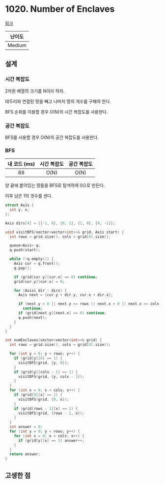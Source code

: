 # 1020. Number of Enclaves

[링크](https://leetcode.com/problems/number-of-enclaves/description/)

| 난이도 |
| :----: |
| Medium |

## 설계

### 시간 복잡도

2차원 배열의 크기를 N이라 하자.

테두리와 연결된 땅을 빼고 나머지 땅의 개수를 구해야 한다.

BFS 순회를 이용할 경우 O(N)의 시간 복잡도를 사용한다.

### 공간 복잡도

BFS를 사용할 경우 O(N)의 공간 복잡도를 사용한다.

### BFS

| 내 코드 (ms) | 시간 복잡도 | 공간 복잡도 |
| :----------: | :---------: | :---------: |
|      89      |    O(N)     |    O(N)     |

양 끝에 붙어있는 땅들을 BFS로 탐색하여 0으로 만든다.

이후 남은 1의 갯수를 센다.

```cpp
struct Axis {
  int y, x;
};

Axis dirs[4] = {{-1, 0}, {0, 1}, {1, 0}, {0, -1}};

void visitBFS(vector<vector<int>>& grid, Axis start) {
  int rows = grid.size(), cols = grid[0].size();

  queue<Axis> q;
  q.push(start);

  while (!q.empty()) {
    Axis cur = q.front();
    q.pop();

    if (grid[cur.y][cur.x] == 0) continue;
    grid[cur.y][cur.x] = 0;

    for (Axis& dir : dirs) {
      Axis next = {cur.y + dir.y, cur.x + dir.x};

      if (next.y < 0 || next.y >= rows || next.x < 0 || next.x >= cols)
        continue;
      if (grid[next.y][next.x] == 0) continue;
      q.push(next);
    }
  }
}

int numEnclaves(vector<vector<int>>& grid) {
  int rows = grid.size(), cols = grid[0].size();

  for (int y = 0; y < rows; y++) {
    if (grid[y][0] == 1) {
      visitBFS(grid, {y, 0});
    }
    if (grid[y][cols - 1] == 1) {
      visitBFS(grid, {y, cols - 1});
    }
  }
  for (int x = 0; x < cols; x++) {
    if (grid[0][x] == 1) {
      visitBFS(grid, {0, x});
    }
    if (grid[rows - 1][x] == 1) {
      visitBFS(grid, {rows - 1, x});
    }
  }
  int answer = 0;
  for (int y = 0; y < rows; y++) {
    for (int x = 0; x < cols; x++) {
      if (grid[y][x] == 1) answer++;
    }
  }
  return answer;
}
```

## 고생한 점
